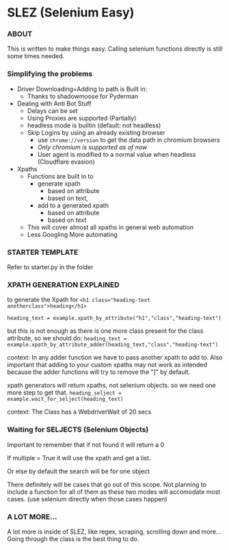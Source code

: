 # SLEZ (Selenium Easy)

### ABOUT
This is written to make things easy. Calling selenium functions directly is still some times needed.

### Simplifying the problems
* Driver Downloading+Adding to path is Built in:
  * Thanks to shadowmoose for Pyderman
* Dealing with Anti Bot Stuff
  * Delays can be set
  * Using Proxies are supported (Partially)
  * headless mode is builtin (default: not headless)
  * Skip Logins by using an already existing browser 
    * use `chrome://version` to get the data path in chromium browsers
    * _Only chromium is supported as of now_
    * User agent is modified to a normal value when headless (Cloudflare evasion)
* Xpaths
  * Functions are built in to 
    * generate xpath 
      * based on attribute
      * based on text, 
    * add to a generated xpath 
      * based on attribute
      * based on text
  * This will cover almost all xpaths in general web automation
  * Less Googling More automating

### STARTER TEMPLATE
Refer to starter.py in the folder

### XPATH GENERATION EXPLAINED

to generate the Xpath for ```<h1 class="heading-text anotherclass">heading</h1>```

```heading_text = example.xpath_by_attribute("h1","class","heading-text")```

but this is not enough as there is one more class present for the class attribute,
so we should do:
```heading_text = example.xpath_by_attribute_adder(heading_text,"class","heading-text")```

context: In any adder function we have to pass another xpath to add to. Also important that adding to your custom
xpaths may not work as intended because the adder functions will try to remove the "]" by default.

xpath generators will return xpaths, not selenium objects. so we need one more step to get that.
```heading_selject = example.wait_for_selject(heading_text)```

context: The Class has a WebdriverWait of 20 secs

### Waiting for SELJECTS (Selenium Objects)
Important to remember that if not found it will return a 0

If multiple = True it will use the xpath and get a list.

Or else by default the search will be for one object

There definitely will be cases that go out of this scope. 
Not planning to include a function for all of them as these two modes will accomodate most cases. (use selenium directly when those cases happen)


### A LOT MORE...
A lot more is inside of SLEZ, like regex, scraping, scrolling down and more... Going through the class is the best thing to do.
